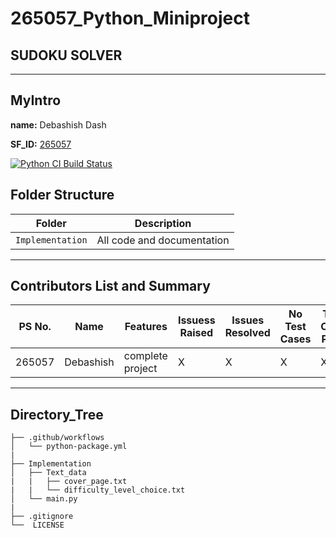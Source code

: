# 265057_Python_Miniproject
## SUDOKU SOLVER
-----
## MyIntro
**name:** Debashish Dash

**SF_ID:** [265057](https://futureskillsnasscom.edcast.com/@debasishdash98)

[![Python CI Build Status](https://github.com/debasish2110/265057_Python_Miniproject/actions/workflows/python-package.yml/badge.svg)](https://github.com/debasish2110/265057_Python_Miniproject/actions/workflows/python-package.yml)

## Folder Structure
Folder             | Description
-------------------| -----------------------------------------
`Implementation` | All code and documentation

----

## Contributors List and Summary

PS No. |  Name   |    Features    | Issuess Raised |Issues Resolved|No Test Cases|Test Case Pass
-------|---------|----------------|----------------|---------------|-------------|--------------
265057 | Debashish  | complete project |  X  |  X  | X  | X

------

## Directory_Tree

```
├── .github/workflows
│   └── python-package.yml
| 
├── Implementation
│   ├── Text_data
|   |   ├── cover_page.txt
|   |   └── difficulty_level_choice.txt
│   └── main.py
|
├── .gitignore 
└──  LICENSE

```
